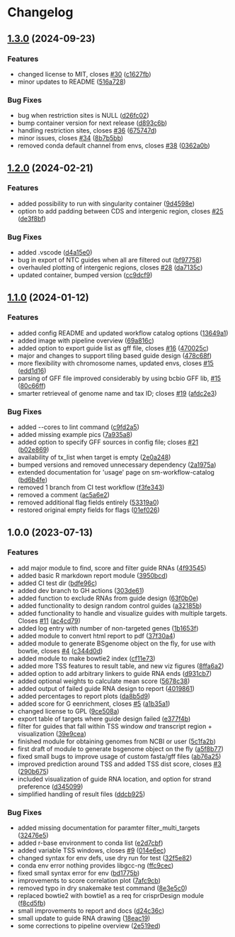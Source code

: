 # Changelog

## [1.3.0](https://github.com/MPUSP/snakemake-crispr-guides/compare/v1.2.0...v1.3.0) (2024-09-23)


### Features

* changed license to MIT, closes [#30](https://github.com/MPUSP/snakemake-crispr-guides/issues/30) ([c1627fb](https://github.com/MPUSP/snakemake-crispr-guides/commit/c1627fb059252a07b2ce506a50be910e202c3dae))
* minor updates to README ([516a728](https://github.com/MPUSP/snakemake-crispr-guides/commit/516a728c70af8e7c001851d6e10fafb85b00be88))


### Bug Fixes

* bug when restriction sites is NULL ([d26fc02](https://github.com/MPUSP/snakemake-crispr-guides/commit/d26fc02b8384528373aad866434571225ea02512))
* bump container version for next release ([d893c6b](https://github.com/MPUSP/snakemake-crispr-guides/commit/d893c6be7f7315646b835139756d68d5c58d9bba))
* handling restriction sites, closes [#36](https://github.com/MPUSP/snakemake-crispr-guides/issues/36) ([675747d](https://github.com/MPUSP/snakemake-crispr-guides/commit/675747d76d980f01514fb8d420dfb3312a12ca29))
* minor issues, closes [#34](https://github.com/MPUSP/snakemake-crispr-guides/issues/34) ([8b7b5bb](https://github.com/MPUSP/snakemake-crispr-guides/commit/8b7b5bbf2da92c1733cf77eb35a90b68c5344a52))
* removed conda default channel from envs, closes [#38](https://github.com/MPUSP/snakemake-crispr-guides/issues/38) ([0362a0b](https://github.com/MPUSP/snakemake-crispr-guides/commit/0362a0bea66e1e38bdd698f489e2f7abdf27df70))

## [1.2.0](https://github.com/MPUSP/snakemake-crispr-guides/compare/v1.1.0...v1.2.0) (2024-02-21)


### Features

* added possibility to run with singularity container ([9d4598e](https://github.com/MPUSP/snakemake-crispr-guides/commit/9d4598ea1fb21ff262250d961da8efd23de96a46))
* option to add padding between CDS and intergenic region, closes [#25](https://github.com/MPUSP/snakemake-crispr-guides/issues/25) ([de3f8bf](https://github.com/MPUSP/snakemake-crispr-guides/commit/de3f8bfd551b4bd960648baed3e86cc87235b7fd))


### Bug Fixes

* added .vscode ([d4a15e0](https://github.com/MPUSP/snakemake-crispr-guides/commit/d4a15e0698e93c608831fefd7de6cd650736591d))
* bug in export of NTC guides when all are filtered out ([bf97758](https://github.com/MPUSP/snakemake-crispr-guides/commit/bf97758a440ac7c31db21ecd8678ad2289e160c8))
* overhauled plotting of intergenic regions, closes [#28](https://github.com/MPUSP/snakemake-crispr-guides/issues/28) ([da7135c](https://github.com/MPUSP/snakemake-crispr-guides/commit/da7135cc0d92376e69047343280106a388fb9d44))
* updated container, bumped version ([cc9dcf9](https://github.com/MPUSP/snakemake-crispr-guides/commit/cc9dcf92f3201cb3d52cb4a08d969e5a1ab591d8))

## [1.1.0](https://github.com/MPUSP/snakemake-crispr-guides/compare/v1.0.0...v1.1.0) (2024-01-12)


### Features

* added config README and updated workflow catalog options ([13649a1](https://github.com/MPUSP/snakemake-crispr-guides/commit/13649a179c621411a5df830d2d7a9c35626a25ca))
* added image with pipeline overview ([69a816c](https://github.com/MPUSP/snakemake-crispr-guides/commit/69a816c7bc07c8db3a1f479c49526d71a10bcc64))
* added option to export guide list as gff file, closes [#16](https://github.com/MPUSP/snakemake-crispr-guides/issues/16) ([470025c](https://github.com/MPUSP/snakemake-crispr-guides/commit/470025c666c193cbe165bb39f6de5964391c2025))
* major and changes to support tiling based guide design ([478c68f](https://github.com/MPUSP/snakemake-crispr-guides/commit/478c68f87673baeb533fcbd2dfb184267967a492))
* more flexibility with chromosome names, updated envs, closes [#15](https://github.com/MPUSP/snakemake-crispr-guides/issues/15) ([edd1d16](https://github.com/MPUSP/snakemake-crispr-guides/commit/edd1d1601688372d7f84bf3bb3866ed96377e442))
* parsing of GFF file improved considerably by using bcbio GFF lib, [#15](https://github.com/MPUSP/snakemake-crispr-guides/issues/15) ([80c66ff](https://github.com/MPUSP/snakemake-crispr-guides/commit/80c66ff35eabda23d190609764332477e4e54fef))
* smarter retrieveal of genome name and tax ID; closes [#19](https://github.com/MPUSP/snakemake-crispr-guides/issues/19) ([afdc2e3](https://github.com/MPUSP/snakemake-crispr-guides/commit/afdc2e3827ee46fce77eca0c838f4a5cc9d746af))


### Bug Fixes

* added --cores to lint command ([c9fd2a5](https://github.com/MPUSP/snakemake-crispr-guides/commit/c9fd2a589f7eee0ae23943839f38bb0272899005))
* added missing example pics ([7a935a8](https://github.com/MPUSP/snakemake-crispr-guides/commit/7a935a8a4012618ec827444f7436603bb5f05002))
* added option to specify GFF sources in config file; closes [#21](https://github.com/MPUSP/snakemake-crispr-guides/issues/21) ([b02e869](https://github.com/MPUSP/snakemake-crispr-guides/commit/b02e869945abdee5b2c96f2c045862fb7468768a))
* availability of tx_list when target is empty ([2e0a248](https://github.com/MPUSP/snakemake-crispr-guides/commit/2e0a248e852810440445088e70c21421cf5e92d8))
* bumped versions and removed unnecessary dependency ([2a1975a](https://github.com/MPUSP/snakemake-crispr-guides/commit/2a1975abf0e233d39aa2c7a40c9c2dad46edf42e))
* extended documentation for 'usage' page on sm-workflow-catalog ([bd6b4fe](https://github.com/MPUSP/snakemake-crispr-guides/commit/bd6b4fef6cd3ea4c1520ed4cbde4b8a337e14d0c))
* removed 1 branch from CI test workflow ([f3fe343](https://github.com/MPUSP/snakemake-crispr-guides/commit/f3fe343bee4ccaafa1841e0b8af4e92e5438916e))
* removed a comment ([ac5a6e2](https://github.com/MPUSP/snakemake-crispr-guides/commit/ac5a6e2bfb8ffabede32caaa9f2dd98c14ce035f))
* removed additional flag fields entirely ([53319a0](https://github.com/MPUSP/snakemake-crispr-guides/commit/53319a0c279ed29f322372d216a9f230b57a33b4))
* restored original empty fields for flags ([01ef026](https://github.com/MPUSP/snakemake-crispr-guides/commit/01ef0265e24d22361895fc7edbe21497d67e1d69))

## 1.0.0 (2023-07-13)


### Features

* add major module to find, score and filter guide RNAs ([4f93545](https://github.com/MPUSP/snakemake-crispr-guides/commit/4f935454f1496fef2872fe26771fcf959c4fe5ff))
* added basic R markdown report module ([3950bcd](https://github.com/MPUSP/snakemake-crispr-guides/commit/3950bcde6a23ff600ef0c60d2301567087e2c6cf))
* added CI test dir ([bdfe96c](https://github.com/MPUSP/snakemake-crispr-guides/commit/bdfe96c8400cf13edd80e91b1888328d8cc7db38))
* added dev branch to GH actions ([303de61](https://github.com/MPUSP/snakemake-crispr-guides/commit/303de61ca37ad63d3a39de119096df10206ea94f))
* added function to exclude RNAs from guide design ([63f0b0e](https://github.com/MPUSP/snakemake-crispr-guides/commit/63f0b0ec2ce995c8d23ebf2489516cae63685425))
* added functionality to design random control guides ([a32185b](https://github.com/MPUSP/snakemake-crispr-guides/commit/a32185ba426b6de48c4c5c249620ef1e018a1f8f))
* added functionality to handle and visualize guides with multiple targets. Closes [#11](https://github.com/MPUSP/snakemake-crispr-guides/issues/11) ([ac4cd79](https://github.com/MPUSP/snakemake-crispr-guides/commit/ac4cd79088a461be873be80d59ddba017115ce5c))
* added log entry with number of non-targeted genes ([1b1653f](https://github.com/MPUSP/snakemake-crispr-guides/commit/1b1653f2c464258823851487ec32b7b0b13e476c))
* added module to convert html report to pdf ([37f30a4](https://github.com/MPUSP/snakemake-crispr-guides/commit/37f30a4a35a55875d9bef04b308b7f0c111fc359))
* added module to generate BSgenome object on the fly, for use with bowtie, closes [#4](https://github.com/MPUSP/snakemake-crispr-guides/issues/4) ([c344d0d](https://github.com/MPUSP/snakemake-crispr-guides/commit/c344d0d70ea42b147b76df41d8dbe99c91526ab1))
* added module to make bowtie2 index ([cf11e73](https://github.com/MPUSP/snakemake-crispr-guides/commit/cf11e73821fc56a4d30f12e65f43d521686458a1))
* added more TSS features to result table, and new viz figures ([8ffa6a2](https://github.com/MPUSP/snakemake-crispr-guides/commit/8ffa6a24fa74ba593a40f36222850a7e0f994b48))
* added option to add arbitrary linkers to guide RNA ends ([d931cb7](https://github.com/MPUSP/snakemake-crispr-guides/commit/d931cb722c00cb7e75f0a673f46a400cf69dbbb7))
* added optional weights to calculate mean score ([5678c38](https://github.com/MPUSP/snakemake-crispr-guides/commit/5678c38689dcd374aa483074f2f191d3dcea22e2))
* added output of failed guide RNA design to report ([4019861](https://github.com/MPUSP/snakemake-crispr-guides/commit/4019861fecd5a3b5b9ea9dccb953261ce6a7e109))
* added percentages to report plots ([da8b5d9](https://github.com/MPUSP/snakemake-crispr-guides/commit/da8b5d9fdb8ef8e8b5185297bece70b6e246881b))
* added score for G eenrichment, closes [#5](https://github.com/MPUSP/snakemake-crispr-guides/issues/5) ([a1b35a1](https://github.com/MPUSP/snakemake-crispr-guides/commit/a1b35a136ffc79fcf2c979e8ec1f784d00602e5d))
* changed license to GPL ([9ce508a](https://github.com/MPUSP/snakemake-crispr-guides/commit/9ce508a30f8b9ba3ee00fcd5d36a298fe9ab58d2))
* export table of targets where guide design failed ([e377f4b](https://github.com/MPUSP/snakemake-crispr-guides/commit/e377f4b8a29ca88803c216c3d8a57fbf0d34b997))
* filter for guides that fall within TSS window _and_ transcript region + visualization ([39e9cea](https://github.com/MPUSP/snakemake-crispr-guides/commit/39e9ceadebb3211c879a2c7ccfeac664ea3befb3))
* finished module for obtaining genomes from NCBI or user ([5c1fa2b](https://github.com/MPUSP/snakemake-crispr-guides/commit/5c1fa2b97c92e9aa362d05a33d117f686ae50e54))
* first draft of module to generate bsgenome object on the fly ([a5f8b77](https://github.com/MPUSP/snakemake-crispr-guides/commit/a5f8b77633d6d0ff0dc4751563a2eb65e614eb6e))
* fixed small bugs to improve usage of custom fasta/gff files ([ab76a25](https://github.com/MPUSP/snakemake-crispr-guides/commit/ab76a25b153d70415faae4113e8bf1044a3662af))
* improved prediction around TSS and added TSS dist score, closes [#3](https://github.com/MPUSP/snakemake-crispr-guides/issues/3) ([290b675](https://github.com/MPUSP/snakemake-crispr-guides/commit/290b67569d1702da1068bca6cdeea5396b95f98c))
* included visualization of guide RNA location, and option for strand preference ([d345099](https://github.com/MPUSP/snakemake-crispr-guides/commit/d3450996b001d579078bf10885adad5a41aa9705))
* simplified handling of result files ([ddcb925](https://github.com/MPUSP/snakemake-crispr-guides/commit/ddcb925fe87a4ab2d1dd6f9c911543a14d44b44f))


### Bug Fixes

* added missing documentation for paramter filter_multi_targets ([32476e5](https://github.com/MPUSP/snakemake-crispr-guides/commit/32476e57be7fba97112bd29aa946adfff8520395))
* added r-base environment to conda list ([e2d7cbf](https://github.com/MPUSP/snakemake-crispr-guides/commit/e2d7cbfa92e6e6d884696afec41addf06fc88140))
* added variable TSS windows, closes [#9](https://github.com/MPUSP/snakemake-crispr-guides/issues/9) ([014e6ec](https://github.com/MPUSP/snakemake-crispr-guides/commit/014e6ec7ca24071b415ad1f8412d081ebfe0a447))
* changed syntax for env defs, use dry run for test ([32f5e82](https://github.com/MPUSP/snakemake-crispr-guides/commit/32f5e82525e514e455f66aef948b26e63d405db2))
* conda env error nothing provides libgcc-ng ([ffc9cec](https://github.com/MPUSP/snakemake-crispr-guides/commit/ffc9cec6129459b40b8672a05bd48f1f26a9f0e6))
* fixed small syntax error for env ([bd1775b](https://github.com/MPUSP/snakemake-crispr-guides/commit/bd1775baec6880a7ee31b371a0612d7b853b1ba9))
* improvements to score correlation plot ([7afc9cb](https://github.com/MPUSP/snakemake-crispr-guides/commit/7afc9cb488f3b053766b7739ee4d69dfeef71927))
* removed typo in dry snakemake test command ([8e3e5c0](https://github.com/MPUSP/snakemake-crispr-guides/commit/8e3e5c0b94769a139710ad11171a7448d440d67b))
* replaced bowtie2 with bowtie1 as a req for crisprDesign module ([f8cd5fb](https://github.com/MPUSP/snakemake-crispr-guides/commit/f8cd5fbd985ab2a4ed80c73c66fdbf3157c20567))
* small improvements to report and docs ([d24c36c](https://github.com/MPUSP/snakemake-crispr-guides/commit/d24c36c7889efc4dba083a75c8ea859525d40a29))
* small update to guide RNA drawing ([18eac19](https://github.com/MPUSP/snakemake-crispr-guides/commit/18eac19aa440b3c8b6bf89ac9bf018d2a892c16f))
* some corrections to pipeline overview ([2e519ed](https://github.com/MPUSP/snakemake-crispr-guides/commit/2e519ed8a1b7b98b4b45cbdef4890128dbeb0ae2))
